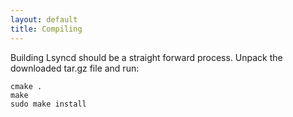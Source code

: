 ```yaml
---
layout: default
title: Compiling
---
```

Building Lsyncd should be a straight forward process. Unpack the downloaded tar.gz file and run:

```shell
cmake .
make
sudo make install
```
